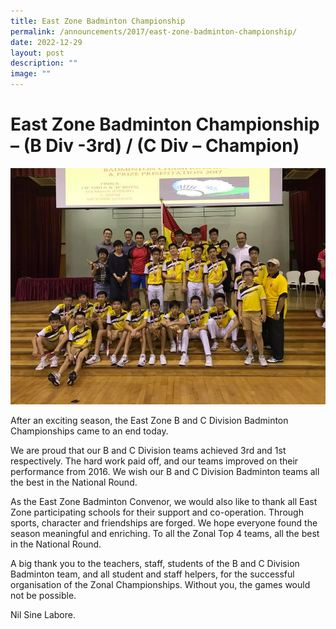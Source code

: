 ```yaml
---
title: East Zone Badminton Championship
permalink: /announcements/2017/east-zone-badminton-championship/
date: 2022-12-29
layout: post
description: ""
image: ""
---
```

# **East Zone Badminton Championship – (B Div -3rd) / (C Div – Champion)**

![](/images/1-2.jpg)

After an exciting season, the East Zone B and C Division Badminton Championships came to an end today.

We are proud that our B and C Division teams achieved 3rd and 1st respectively. The hard work paid off, and our teams improved on their performance from 2016. We wish our B and C Division Badminton teams all the best in the National Round.

As the East Zone Badminton Convenor, we would also like to thank all East Zone participating schools for their support and co-operation. Through sports, character and friendships are forged. We hope everyone found the season meaningful and enriching. To all the Zonal Top 4 teams, all the best in the National Round.

A big thank you to the teachers, staff, students of the B and C Division Badminton team, and all student and staff helpers, for the successful organisation of the Zonal Championships. Without you, the games would not be possible.

Nil Sine Labore.